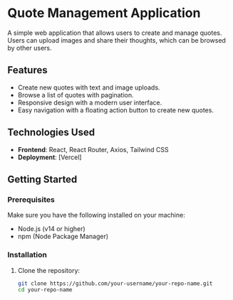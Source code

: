 # Quote Management Application

A simple web application that allows users to create and manage quotes. Users can upload images and share their thoughts, which can be browsed by other users.

## Features

- Create new quotes with text and image uploads.
- Browse a list of quotes with pagination.
- Responsive design with a modern user interface.
- Easy navigation with a floating action button to create new quotes.

## Technologies Used

- **Frontend**: React, React Router, Axios, Tailwind CSS
- **Deployment**: [Vercel]

## Getting Started

### Prerequisites

Make sure you have the following installed on your machine:

- Node.js (v14 or higher)
- npm (Node Package Manager)

### Installation

1. Clone the repository:
   ```bash
   git clone https://github.com/your-username/your-repo-name.git
   cd your-repo-name
   ```
